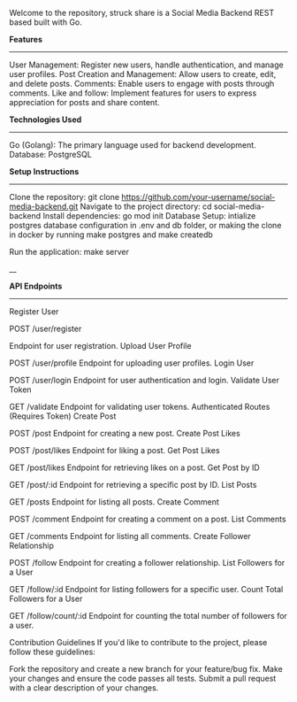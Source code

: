 
Welcome to the repository, struck share is a Social Media Backend REST based built with Go. 

**Features**
___
User Management: Register new users, handle authentication, and manage user profiles.
Post Creation and Management: Allow users to create, edit, and delete posts.
Comments: Enable users to engage with posts through comments.
Like and follow: Implement features for users to express appreciation for posts and share content.

**Technologies Used**
___
Go (Golang): The primary language used for backend development.
Database: PostgreSQL

**Setup Instructions**
___
Clone the repository: git clone https://github.com/your-username/social-media-backend.git
Navigate to the project directory: cd social-media-backend
Install dependencies: go mod init
Database Setup: intialize postgres database configuration in .env and db folder, or making the clone in docker by running make postgres and make createdb

Run the application: make server

__


**API Endpoints**
___

Register User

POST /user/register

Endpoint for user registration.
Upload User Profile

POST /user/profile
Endpoint for uploading user profiles.
Login User

POST /user/login
Endpoint for user authentication and login.
Validate User Token

GET /validate
Endpoint for validating user tokens.
Authenticated Routes (Requires Token)
Create Post

POST /post
Endpoint for creating a new post.
Create Post Likes

POST /post/likes
Endpoint for liking a post.
Get Post Likes

GET /post/likes
Endpoint for retrieving likes on a post.
Get Post by ID

GET /post/:id
Endpoint for retrieving a specific post by ID.
List Posts

GET /posts
Endpoint for listing all posts.
Create Comment

POST /comment
Endpoint for creating a comment on a post.
List Comments

GET /comments
Endpoint for listing all comments.
Create Follower Relationship

POST /follow
Endpoint for creating a follower relationship.
List Followers for a User

GET /follow/:id
Endpoint for listing followers for a specific user.
Count Total Followers for a User

GET /follow/count/:id
Endpoint for counting the total number of followers for a user.

Contribution Guidelines
If you'd like to contribute to the project, please follow these guidelines:

Fork the repository and create a new branch for your feature/bug fix.
Make your changes and ensure the code passes all tests.
Submit a pull request with a clear description of your changes.
